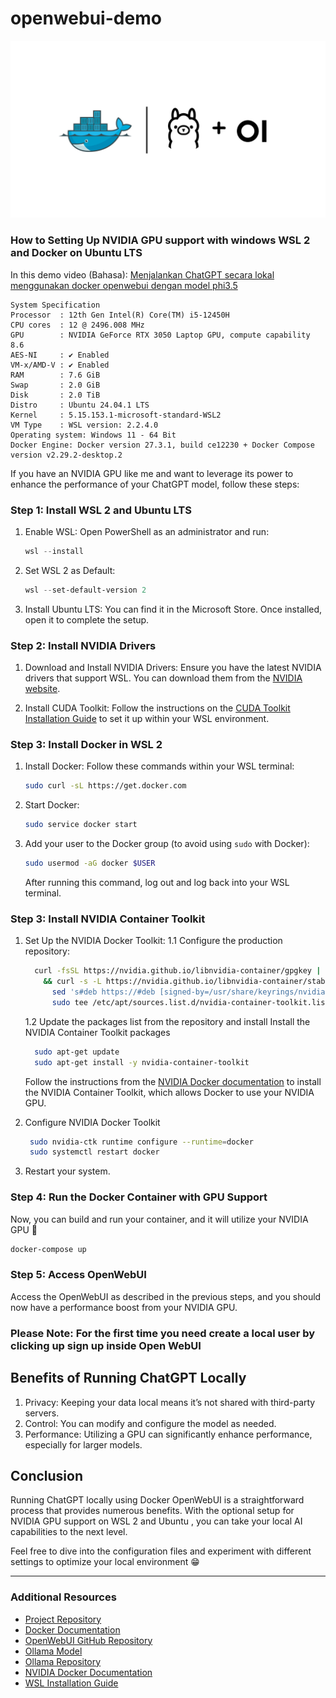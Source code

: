 # openwebui-demo

![Open WebUI](img/openwebui-ollama-docker.png)

### How to Setting Up NVIDIA GPU support with windows WSL 2 and Docker on Ubuntu LTS

In this demo video (Bahasa): [Menjalankan ChatGPT secara lokal menggunakan docker openwebui dengan model phi3.5](https://youtu.be/o-A27OlPWcw)

```
System Specification
Processor  : 12th Gen Intel(R) Core(TM) i5-12450H
CPU cores  : 12 @ 2496.008 MHz
GPU        : NVIDIA GeForce RTX 3050 Laptop GPU, compute capability 8.6
AES-NI     : ✔ Enabled
VM-x/AMD-V : ✔ Enabled
RAM        : 7.6 GiB
Swap       : 2.0 GiB
Disk       : 2.0 TiB
Distro     : Ubuntu 24.04.1 LTS
Kernel     : 5.15.153.1-microsoft-standard-WSL2
VM Type    : WSL version: 2.2.4.0
Operating system: Windows 11 - 64 Bit
Docker Engine: Docker version 27.3.1, build ce12230 + Docker Compose version v2.29.2-desktop.2
```

If you have an NVIDIA GPU like me and want to leverage its power to enhance the performance of your ChatGPT model, follow these steps:

### Step 1: Install WSL 2 and Ubuntu LTS

1. Enable WSL: Open PowerShell as an administrator and run:

   ```powershell
   wsl --install
   ```

2. Set WSL 2 as Default:

   ```powershell
   wsl --set-default-version 2
   ```

3. Install Ubuntu LTS: You can find it in the Microsoft Store. Once installed, open it to complete the setup.

### Step 2: Install NVIDIA Drivers

1. Download and Install NVIDIA Drivers: Ensure you have the latest NVIDIA drivers that support WSL. You can download them from the [NVIDIA website](https://www.nvidia.com/Download/index.aspx).

2. Install CUDA Toolkit: Follow the instructions on the [CUDA Toolkit Installation Guide](https://docs.nvidia.com/cuda/wsl-user-guide/index.html#installation) to set it up within your WSL environment.

### Step 3: Install Docker in WSL 2

1. Install Docker: Follow these commands within your WSL terminal:

   ```bash
   sudo curl -sL https://get.docker.com
   ```

2. Start Docker:

   ```bash
   sudo service docker start
   ```

3. Add your user to the Docker group (to avoid using `sudo` with Docker):

   ```bash
   sudo usermod -aG docker $USER
   ```

   After running this command, log out and log back into your WSL terminal.

### Step 3: Install NVIDIA Container Toolkit

1. Set Up the NVIDIA Docker Toolkit:
   1.1 Configure the production repository:

    ```bash
      curl -fsSL https://nvidia.github.io/libnvidia-container/gpgkey | sudo gpg --dearmor -o /usr/share/keyrings/nvidia-container-toolkit-keyring.gpg \
        && curl -s -L https://nvidia.github.io/libnvidia-container/stable/deb/nvidia-container-toolkit.list | \
          sed 's#deb https://#deb [signed-by=/usr/share/keyrings/nvidia-container-toolkit-keyring.gpg] https://#g' | \
          sudo tee /etc/apt/sources.list.d/nvidia-container-toolkit.list
    ```

    1.2 Update the packages list from the repository and install Install the NVIDIA Container Toolkit packages

    ```bash
      sudo apt-get update
      sudo apt-get install -y nvidia-container-toolkit
    ```

   Follow the instructions from the [NVIDIA Docker documentation](https://docs.nvidia.com/datacenter/cloud-native/container-toolkit/install-guide.html#docker) to install the NVIDIA Container Toolkit, which allows Docker to use your NVIDIA GPU.

2. Configure NVIDIA Docker Toolkit

   ```bash
    sudo nvidia-ctk runtime configure --runtime=docker
    sudo systemctl restart docker
   ```

3. Restart your system.

### Step 4: Run the Docker Container with GPU Support

Now, you can build and run your container, and it will utilize your NVIDIA GPU 💪

```bash
docker-compose up
```

### Step 5: Access OpenWebUI

Access the OpenWebUI as described in the previous steps, and you should now have a performance boost from your NVIDIA GPU.

### Please Note: For the first time you need create a local user by clicking up **sign up** inside Open WebUI 

## Benefits of Running ChatGPT Locally

1. Privacy: Keeping your data local means it’s not shared with third-party servers.
2. Control: You can modify and configure the model as needed.
3. Performance: Utilizing a GPU can significantly enhance performance, especially for larger models.

## Conclusion

Running ChatGPT locally using Docker OpenWebUI is a straightforward process that provides numerous benefits. With the optional setup for NVIDIA GPU support on WSL 2 and Ubuntu , you can take your local AI capabilities to the next level.

Feel free to dive into the configuration files and experiment with different settings to optimize your local environment 😁

---

### Additional Resources

- [Project Repository](https://github.com/taufiqpsumarna/openwebui-demo)
- [Docker Documentation](https://docs.docker.com/)
- [OpenWebUI GitHub Repository](https://github.com/open-webui/OpenWebUI)
- [Ollama Model](https://ollama.com/library)
- [Ollama Repository](https://github.com/ollama/ollama)
- [NVIDIA Docker Documentation](https://docs.nvidia.com/datacenter/cloud-native/container-toolkit/install-guide.html#docker)
- [WSL Installation Guide](https://docs.microsoft.com/en-us/windows/wsl/install)
